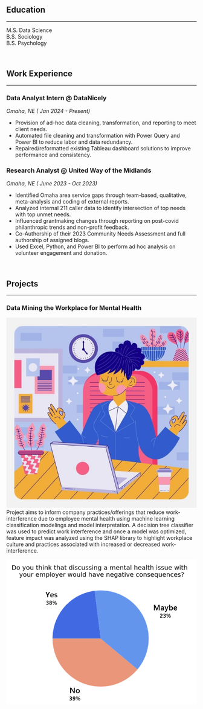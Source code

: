 ## Education

---

M.S. Data Science  
B.S. Sociology   
B.S. Psychology   

&nbsp;     
## Work Experience  

---

### Data Analyst Intern @ DataNicely
*Omaha, NE ( Jan 2024 - Present)*
* Provision of ad-hoc data cleaning, transformation, and reporting to meet client needs. 
* Automated file cleaning and transformation with Power Query and Power BI to reduce labor and data redundancy.
* Repaired/reformatted existing Tableau dashboard solutions to improve performance and consistency.

### Research Analyst @ United Way of the Midlands
*Omaha, NE ( June 2023 - Oct 2023)*
* Identified Omaha area service gaps through team-based, qualitative, meta-analysis and coding of external reports.
* Analyzed internal 211 caller data to identify intersection of top needs with top unmet needs.
* Influenced grantmaking changes through reporting on post-covid philanthropic trends and non-profit feedback. 
* Co-Authorship of their 2023 Community Needs Assessment and full authorship of assigned blogs. 
* Used Excel, Python, and Power BI to perform ad hoc analysis on volunteer engagement and donation.

&nbsp;     
## Projects

 ---

### Data Mining the Workplace for Mental Health 
![workcalm](/docs/assets/img/workcalm.jpg)  
Project aims to inform company practices/offerings that reduce work-interference due to employee mental health using machine learning classification modelings and model interpretation. A decision tree classifier was used to predict work interference and once a model was optimized, feature impact was analyzed using the SHAP library to highlight workplace culture and practices associated with increased or decreased work-interference.
  
![piechart](/docs/assets/img/workplace_q.png)
